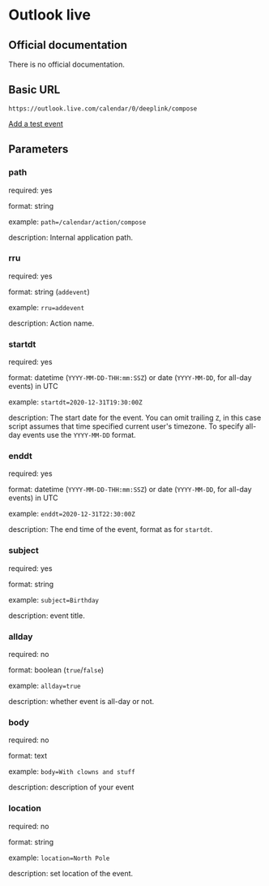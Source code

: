 # Outlook live

## Official documentation
There is no official documentation.

## Basic URL
`https://outlook.live.com/calendar/0/deeplink/compose`

[Add a test event](https://outlook.live.com/calendar/0/deeplink/compose?path=/calendar/action/compose&rru=addevent&startdt=2020-12-31T19:30:00Z&enddt=2020-12-31T22:30:00Z&subject=Birthday&body=With%20clowns%20and%20stuff&location=North%20Pole)

## Parameters

### path
required: yes

format: string

example: `path=/calendar/action/compose`

description: Internal application path.

### rru
required: yes

format: string (`addevent`)

example: `rru=addevent`

description: Action name.

### startdt
required: yes

format: datetime (`YYYY-MM-DD-THH:mm:SSZ`) or date (`YYYY-MM-DD`, for all-day events) in UTC

example: `startdt=2020-12-31T19:30:00Z`

description: The start date for the event.
You can omit trailing `Z`, in this case script assumes that time specified current user's timezone. 
To specify all-day events use the `YYYY-MM-DD` format.

### enddt
required: yes

format: datetime (`YYYY-MM-DD-THH:mm:SSZ`) or date (`YYYY-MM-DD`, for all-day events) in UTC

example: `enddt=2020-12-31T22:30:00Z`

description: The end time of the event, format as for `startdt`.

### subject
required: yes

format: string

example: `subject=Birthday`

description: event title.

### allday
required: no

format: boolean (`true`/`false`)

example: `allday=true`

description: whether event is all-day or not.

### body
required: no

format: text

example: `body=With clowns and stuff`

description: description of your event

### location
required: no

format: string

example: `location=North Pole`

description: set location of the event.
